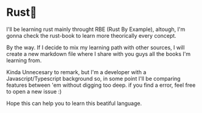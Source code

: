 # Rust🎉

I'll be learning rust mainly throught RBE (Rust By Example), altough, I'm gonna check the rust-book to learn more theorically every concept.

By the way. If I decide to mix my learning path with other sources, I will create a new markdown file where I share with you guys all the books I'm learning from.

Kinda Unnecesary to remark, but I'm a developer with a Javascript/Typescript background so, in some point I'll be comparing features between 'em without digging too deep. if you find a error, feel free to open a new issue :)

Hope this can help you to learn this beatiful language.

